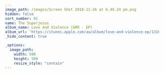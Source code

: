 ```yaml
---
image_path: /images/Screen Shot 2018-11-26 at 6.49.24 pm.png
hidden: false
sort_number: 91
name: The Superjesus
album_name: Love and Violence (GRR - EP)
album_url: 'https://itunes.apple.com/au/album/love-and-violence-ep/1316022655'
_hide_content: true

_options:
  image_path:
    width: 500
    height: 500
    resize_style: "contain"
---
```



